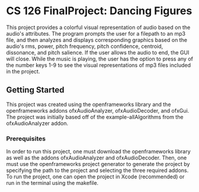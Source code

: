# CS 126 FinalProject: Dancing Figures
This project provides a colorful visual representation of audio based on the audio's attributes. The program prompts the user for a filepath to an mp3 file, and then analyzes and displays corresponding graphics based on the audio's rms, power, pitch frequency, pitch confidence, centroid, dissonance, and pitch salience. If the user allows the audio to end, the GUI will close. While the music is playing, the user has the option to press any of the number keys 1-9 to see the visual representations of mp3 files included in the project. 

<h2>Getting Started</h2>
This project was created using the openframeworks library and the openframeworks addons ofxAudioAnalyzer, ofxAudioDecoder, and ofxGui. The project was initially based off of the example-allAlgorithms from the ofxAudioAnalyzer addon. 

<h3>Prerequisites</h3>
In order to run this project, one must download the openframeworks library as well as the addons ofxAudioAnalyzer and ofxAudioDecoder. Then, one must use the openframeworks project generator to generate the project by specifying the path to the project and selecting the three required addons. To run the project, one can open the project in Xcode (recommended) or run in the terminal using the makefile.  